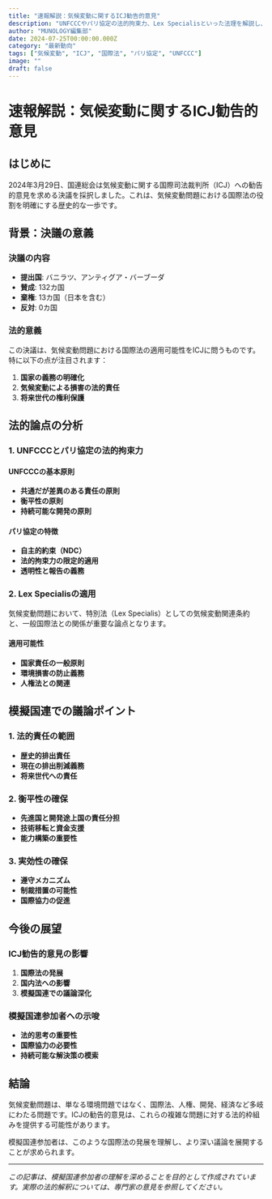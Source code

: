 ```yaml
---
title: "速報解説：気候変動に関するICJ勧告的意見"
description: "UNFCCCやパリ協定の法的拘束力、Lex Specialisといった法理を解説し、国際法における気候変動問題の新たな展開を分析します。"
author: "MUNOLOGY編集部"
date: 2024-07-25T00:00:00.000Z
category: "最新動向"
tags: ["気候変動", "ICJ", "国際法", "パリ協定", "UNFCCC"]
image: ""
draft: false
---
```


# 速報解説：気候変動に関するICJ勧告的意見

## はじめに

2024年3月29日、国連総会は気候変動に関する国際司法裁判所（ICJ）への勧告的意見を求める決議を採択しました。これは、気候変動問題における国際法の役割を明確にする歴史的な一歩です。

## 背景：決議の意義

### 決議の内容
- **提出国**: バニラツ、アンティグア・バーブーダ
- **賛成**: 132カ国
- **棄権**: 13カ国（日本を含む）
- **反対**: 0カ国

### 法的意義
この決議は、気候変動問題における国際法の適用可能性をICJに問うものです。特に以下の点が注目されます：

1. **国家の義務の明確化**
2. **気候変動による損害の法的責任**
3. **将来世代の権利保護**

## 法的論点の分析

### 1. UNFCCCとパリ協定の法的拘束力

#### UNFCCCの基本原則
- **共通だが差異のある責任の原則**
- **衡平性の原則**
- **持続可能な開発の原則**

#### パリ協定の特徴
- **自主的約束（NDC）**
- **法的拘束力の限定的適用**
- **透明性と報告の義務**

### 2. Lex Specialisの適用

気候変動問題において、特別法（Lex Specialis）としての気候変動関連条約と、一般国際法との関係が重要な論点となります。

#### 適用可能性
- **国家責任の一般原則**
- **環境損害の防止義務**
- **人権法との関連**

## 模擬国連での議論ポイント

### 1. 法的責任の範囲
- **歴史的排出責任**
- **現在の排出削減義務**
- **将来世代への責任**

### 2. 衡平性の確保
- **先進国と開発途上国の責任分担**
- **技術移転と資金支援**
- **能力構築の重要性**

### 3. 実効性の確保
- **遵守メカニズム**
- **制裁措置の可能性**
- **国際協力の促進**

## 今後の展望

### ICJ勧告的意見の影響
1. **国際法の発展**
2. **国内法への影響**
3. **模擬国連での議論深化**

### 模擬国連参加者への示唆
- **法的思考の重要性**
- **国際協力の必要性**
- **持続可能な解決策の模索**

## 結論

気候変動問題は、単なる環境問題ではなく、国際法、人権、開発、経済など多岐にわたる問題です。ICJの勧告的意見は、これらの複雑な問題に対する法的枠組みを提供する可能性があります。

模擬国連参加者は、このような国際法の発展を理解し、より深い議論を展開することが求められます。

---

*この記事は、模擬国連参加者の理解を深めることを目的として作成されています。実際の法的解釈については、専門家の意見を参照してください。* 